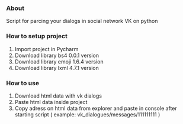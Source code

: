 ### About

Script for parcing your dialogs in social network VK
on python

### How to setup project

1. Import project in Pycharm
2. Download library bs4 0.0.1 version
3. Download library emoji 1.6.4 version
4. Download library lxml 4.7.1 version

### How to use

1. Download html data with vk dialogs
2. Paste html data inside project
3. Copy adress on html data from explorer and paste in console
after starting script          ( example: vk_dialogues/messages/111111111 )